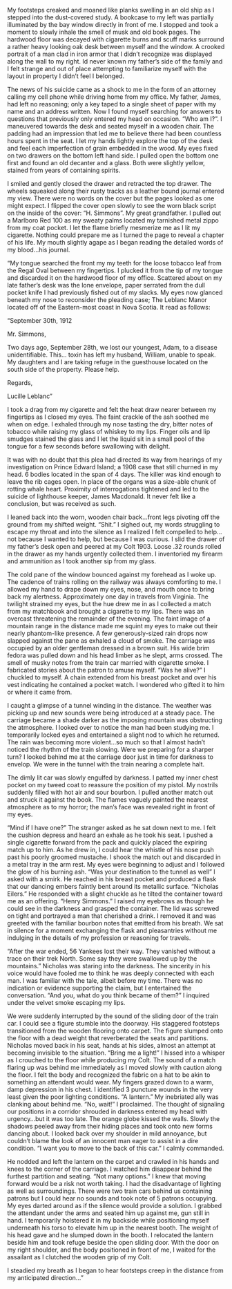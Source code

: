 My footsteps creaked and moaned like planks swelling in an old ship as I stepped into the dust-covered study. A bookcase to my left was partially illuminated by the bay window directly in front of me. I stopped and took a moment to slowly inhale the smell of musk and old book pages. The hardwood floor was decayed with cigarette burns and scuff marks surround a rather heavy looking oak desk between myself and the window. A crooked portrait of a man clad in iron armor that I didn’t recognize was displayed along the wall to my right. Id never known my father’s side of the family and I felt strange and out of place attempting to familiarize myself with the layout in property I didn’t feel I belonged. 

The news of his suicide came as a shock to me in the form of an attorney calling my cell phone while driving home from my office. My father, James, had left no reasoning; only a key taped to a single sheet of paper with my name and an address written. Now I found myself searching for answers to questions that previously only entered my head on occasion. “Who am I?”. I maneuvered towards the desk and seated myself in a wooden chair. The padding had an impression that led me to believe there had been countless hours spent in the seat. I let my hands lightly explore the top of the desk and feel each imperfection of grain embedded in the wood. My eyes fixed on two drawers on the bottom left hand side. I pulled open the bottom one first and found an old decanter and a glass. Both were slightly yellow, stained from years of containing spirits. 

I smiled and gently closed the drawer and retracted the top drawer. The wheels squeaked along their rusty tracks as a leather bound journal entered my view. There were no words on the cover but the pages looked as one might expect. I flipped the cover open slowly to see the worn black script on the inside of the cover: “H. Simmons”. My great grandfather. I pulled out a Marlboro Red 100 as my sweaty palms located my tarnished metal zippo from my coat pocket. I let the flame briefly mesmerize me as I lit my cigarette. Nothing could prepare me as I turned the page to reveal a chapter of his life. My mouth slightly agape as I began reading the detailed words of my blood…his journal.

“My tongue searched the front my my teeth for the loose tobacco leaf from the Regal Oval between my fingertips. I plucked it from the tip of my tongue and discarded it on the hardwood floor of my office. Scattered about on my late father’s desk was the lone envelope, paper serrated from the dull pocket knife I had previously fished out of my slacks. My eyes now glanced beneath my nose to reconsider the pleading case; The Leblanc Manor located off of the Eastern-most coast in Nova Scotia. It read as follows:

“September 30th, 1912

Mr. Simmons,

Two days ago, September 28th, we lost our youngest, Adam, to a disease unidentifiable. This… toxin has left my husband, William, unable to speak. My daughters and I are taking refuge in the guesthouse located on the south side of the property. Please help.

Regards, 

Lucille Leblanc”

I took a drag from my cigarette and felt the heat draw nearer between my fingertips as I closed my eyes. The faint crackle of the ash soothed me when on edge. I exhaled through my nose tasting the dry, bitter notes of tobacco while raising my glass of whiskey to my lips. Finger oils and lip smudges stained the glass and I let the liquid sit in a small pool of the tongue for a few seconds before swallowing with delight. 

It was with no doubt that this plea had directed its way from hearings of my investigation on Prince Edward Island; a 1908 case that still churned in my head. 6 bodies located in the span of 4 days. The killer was kind enough to leave the rib cages open. In place of the organs was a size-able chunk of rotting whale heart. Proximity of interrogations tightened and led to the suicide of lighthouse keeper, James Macdonald. It never felt like a conclusion, but was received as such.

I leaned back into the worn, wooden chair back…front legs pivoting off the ground from my shifted weight. “Shit.” I sighed out, my words struggling to escape my throat and into the silence as I realized I felt compelled to help…not because I wanted to help, but because I was curious. I slid the drawer of my father’s desk open and peered at my Colt 1903. Loose .32 rounds rolled in the drawer as my hands urgently collected them. I inventoried my firearm and ammunition as I took another sip from my glass. 

The cold pane of the window bounced against my forehead as I woke up. The cadence of trains rolling on the railway was always comforting to me. I allowed my hand to drape down my eyes, nose, and mouth once to bring back my alertness. Approximately one day in travels from Virginia. The twilight strained my eyes, but the hue drew me in as I collected a match from my matchbook and brought a cigarette to my lips. There was an overcast threatening the remainder of the evening. The faint image of a mountain range in the distance made me squint my eyes to make out their nearly phantom-like presence. A few generously-sized rain drops now slapped against the pane as exhaled a cloud of smoke. The carriage was occupied by an older gentleman dressed in a brown suit. His wide brim fedora was pulled down and his head limber as he slept, arms crossed. The smell of musky notes from the train car married with cigarette smoke. I fabricated stories about the patron to amuse myself. “Was he alive?” I chuckled to myself. A chain extended from his breast pocket and over his vest indicating he contained a pocket watch. I wondered who gifted it to him or where it came from. 

I caught a glimpse of a tunnel winding in the distance. The weather was picking up and new sounds were being introduced at a steady pace. The carriage became a shade darker as the imposing mountain was obstructing the atmosphere. I looked over to notice the man had been studying me. I temporarily locked eyes and entertained a slight nod to which he returned. The rain was becoming more violent…so much so that I almost hadn’t noticed the rhythm of the train slowing. Were we preparing for a sharper turn? I looked behind me at the carriage door just in time for darkness to envelop. We were in the tunnel with the train nearing a complete halt. 

The dimly lit car was slowly engulfed by darkness. I patted my inner chest pocket on my tweed coat to reassure the position of my pistol. My nostrils suddenly filled with hot air and sour bourbon. I pulled another match out and struck it against the book. The flames vaguely painted the nearest atmosphere as to my horror; the man’s face was revealed right in front of my eyes. 

“Mind if I have one?” The stranger asked as he sat down next to me. I felt the cushion depress and heard an exhale as he took his seat. I pushed a single cigarette forward from the pack and quickly placed the expiring match up to him. As he drew in, I could hear the whistle of his nose push past his poorly groomed mustache. I shook the match out and discarded in a metal tray in the arm rest. My eyes were beginning to adjust and I followed the glow of his burning ash. “Was your destination to the tunnel as well” I asked with a smirk. He reached in his breast pocket and produced a flask that our dancing embers faintly bent around its metallic surface. “Nicholas Eilers.” He responded with a slight chuckle as he tilted the container toward me as an offering. “Henry Simmons.” I raised my eyebrows as though he could see in the darkness and grasped the container. The lid was screwed on tight and portrayed a man that cherished a drink. I removed it and was greeted with the familiar bourbon notes that emitted from his breath. We sat in silence for a moment exchanging the flask and pleasantries without me indulging in the details of my profession or reasoning for travels.

“After the war ended, 56 Yankees lost their way. They vanished without a trace on their trek North. Some say they were swallowed up by the mountains.” Nicholas was staring into the darkness. The sincerity in his voice would have fooled me to think he was deeply connected with each man. I was familiar with the tale, albeit before my time. There was no indication or evidence supporting the claim, but I entertained the conversation. “And you, what do you think became of them?” I inquired under the velvet smoke escaping my lips. 

We were suddenly interrupted by the sound of the sliding door of the train car. I could see a figure stumble into the doorway. His staggered footsteps transitioned from the wooden flooring onto carpet. The figure slumped onto the floor with a dead weight that reverberated the seats and partitions. Nicholas moved back in his seat, hands at his sides, almost an attempt at becoming invisible to the situation. “Bring me a light!”  I hissed into a whisper as I crouched to the floor while producing my Colt. The sound of a match flaring up was behind me immediately as I moved slowly with caution along the floor. I felt the body and recognized the fabric on a hat to be akin to something an attendant would wear. My fingers grazed down to a warm, damp depression in his chest. I identified 3 puncture wounds in the very least given the poor lighting conditions. “A lantern.” My inebriated ally was clanking about behind me. “No, wait!” I proclaimed. The thought of signaling our positions in a corridor shrouded in darkness entered my head with urgency…but it was too late. The orange globe kissed the walls. Slowly the shadows peeled away from their hiding places and took onto new forms dancing about. I looked back over my shoulder in mild annoyance, but couldn’t blame the look of an innocent man eager to assist in a dire condition. “I want you to move to the back of this car.” I calmly commanded. 

He nodded and left the lantern on the carpet and crawled in his hands and knees to the corner of the carriage. I watched him disappear behind the furthest partition and seating. “Not many options.” I knew that moving forward would be a risk not worth taking. I had the disadvantage of lighting as well as surroundings. There were two train cars behind us containing patrons but I could hear no sounds and took note of 5 patrons occupying. My eyes darted around as if the silence would provide a solution. I grabbed the attendant under the arms and seated him up against me, gun still in hand. I temporarily holstered it in my backside while positioning myself underneath his torso to elevate him up in the nearest booth. The weight of his head gave and he slumped down in the booth. I relocated the lantern beside him and took refuge beside the open sliding door. With the door on my right shoulder, and the body positioned in front of me, I waited for the assailant as I clutched the wooden grip of my Colt. 

I steadied my breath as I began to hear footsteps creep in the distance from my anticipated direction…”